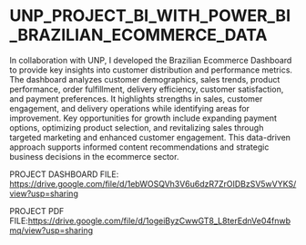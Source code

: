 # UNP_PROJECT_BI_WITH_POWER_BI_BRAZILIAN_ECOMMERCE_DATA
In collaboration with UNP, I developed the Brazilian Ecommerce Dashboard to provide key insights into customer distribution and performance metrics. The dashboard analyzes customer demographics, sales trends, product performance, order fulfillment, delivery efficiency, customer satisfaction, and payment preferences. It highlights strengths in sales, customer engagement, and delivery operations while identifying areas for improvement. Key opportunities for growth include expanding payment options, optimizing product selection, and revitalizing sales through targeted marketing and enhanced customer engagement. This data-driven approach supports informed content recommendations and strategic business decisions in the ecommerce sector.

PROJECT DASHBOARD FILE: https://drive.google.com/file/d/1ebWOSQVh3V6u6dzR7ZrOIDBzSV5wVYKS/view?usp=sharing

PROJECT PDF FILE:https://drive.google.com/file/d/1ogeiByzCwwGT8_L8terEdnVe04fnwbmq/view?usp=sharing
